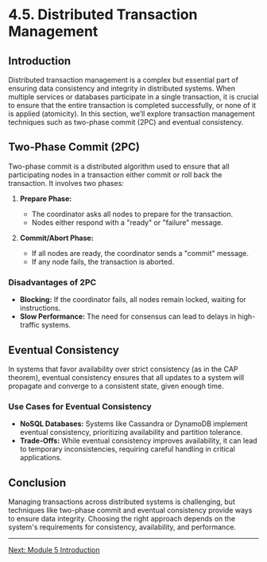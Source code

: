 # 4.5. Distributed Transaction Management

## Introduction

Distributed transaction management is a complex but essential part of ensuring data consistency and integrity in distributed systems. When multiple services or databases participate in a single transaction, it is crucial to ensure that the entire transaction is completed successfully, or none of it is applied (atomicity). In this section, we’ll explore transaction management techniques such as two-phase commit (2PC) and eventual consistency.

## Two-Phase Commit (2PC)

Two-phase commit is a distributed algorithm used to ensure that all participating nodes in a transaction either commit or roll back the transaction. It involves two phases:

1. **Prepare Phase:**
   - The coordinator asks all nodes to prepare for the transaction.
   - Nodes either respond with a "ready" or "failure" message.

2. **Commit/Abort Phase:**
   - If all nodes are ready, the coordinator sends a "commit" message.
   - If any node fails, the transaction is aborted.

### Disadvantages of 2PC

- **Blocking:** If the coordinator fails, all nodes remain locked, waiting for instructions.
- **Slow Performance:** The need for consensus can lead to delays in high-traffic systems.

## Eventual Consistency

In systems that favor availability over strict consistency (as in the CAP theorem), eventual consistency ensures that all updates to a system will propagate and converge to a consistent state, given enough time.

### Use Cases for Eventual Consistency

- **NoSQL Databases:** Systems like Cassandra or DynamoDB implement eventual consistency, prioritizing availability and partition tolerance.
- **Trade-Offs:** While eventual consistency improves availability, it can lead to temporary inconsistencies, requiring careful handling in critical applications.

## Conclusion

Managing transactions across distributed systems is challenging, but techniques like two-phase commit and eventual consistency provide ways to ensure data integrity. Choosing the right approach depends on the system's requirements for consistency, availability, and performance.

---

[Next: Module 5 Introduction](./module_5/module_5_intro.md)
